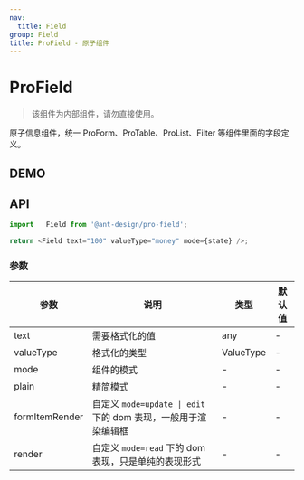 ```yaml
---
nav:
  title: Field
group: Field
title: ProField - 原子组件
---
```


# ProField

> 该组件为内部组件，请勿直接使用。

原子信息组件，统一 ProForm、ProTable、ProList、Filter 等组件里面的字段定义。

## DEMO

<code src="../../../demos/field/base.tsx" ></code>

<code src="../../../demos/field/base_test.tsx" debug></code>

<code src="../../../demos/field/search-value.tsx" debug></code>

<code src="../../../demos/field/search-value-autoClearSearchValue.tsx" debug></code>

<code src="../../../demos/field/tree-select-search-value.tsx" debug></code>

<code src="../../../demos/field/select-request.tsx" debug></code>

## API

```typescript | pure
import   Field from '@ant-design/pro-field';

return <Field text="100" valueType="money" mode={state} />;
```

### 参数

| 参数           | 说明                                                           | 类型      | 默认值 |
| -------------- | -------------------------------------------------------------- | --------- | ------ |
| text           | 需要格式化的值                                                 | any       | -      |
| valueType      | 格式化的类型                                                   | ValueType | -      |
| mode           | 组件的模式                                                     | -         | -      |
| plain          | 精简模式                                                       | -         | -      |
| formItemRender | 自定义 `mode=update \| edit` 下的 dom 表现，一般用于渲染编辑框 | -         | -      |
| render         | 自定义 `mode=read` 下的 dom 表现，只是单纯的表现形式           | -         | -      |

